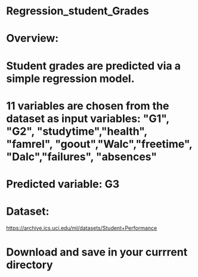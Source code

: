 # Regression_student_Grades

# Overview:
# Student grades are predicted via a simple regression model.
# 11 variables are chosen from the dataset as input variables: "G1", "G2", "studytime","health", "famrel", "goout","Walc","freetime", "Dalc","failures", "absences"

# Predicted variable: G3

# Dataset:
https://archive.ics.uci.edu/ml/datasets/Student+Performance

# Download and save in your currrent directory
